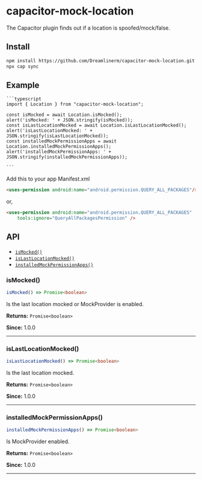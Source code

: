 # capacitor-mock-location

The Capacitor plugin finds out if a location is spoofed/mock/false.

## Install

```bash
npm install https://github.com/Dreamlinerm/capacitor-mock-location.git
npx cap sync
```
## Example
    
    ```typescript
    import { Location } from "capacitor-mock-location";

    const isMocked = await Location.isMocked();
    alert('isMocked: ' + JSON.stringify(isMocked));
    const isLastLocationMocked = await Location.isLastLocationMocked();
    alert('isLastLocationMocked: ' + JSON.stringify(isLastLocationMocked));
    const installedMockPermissionApps = await Location.installedMockPermissionApps();
    alert('installedMockPermissionApps: ' + JSON.stringify(installedMockPermissionApps));
    
    ```

Add this to your app Manifest.xml
```html
<uses-permission android:name="android.permission.QUERY_ALL_PACKAGES"/>
```

or,
```html
<uses-permission android:name="android.permission.QUERY_ALL_PACKAGES"
    tools:ignore="QueryAllPackagesPermission" />
```
## API

<docgen-index>

* [`isMocked()`](#ismocked)
* [`isLastLocationMocked()`](#islastlocationmocked)
* [`installedMockPermissionApps()`](#installedmockpermissionapps)

</docgen-index>

<docgen-api>
<!--Update the source file JSDoc comments and rerun docgen to update the docs below-->

### isMocked()

```typescript
isMocked() => Promise<boolean>
```

Is the last location mocked or MockProvider is enabled.

**Returns:** <code>Promise&lt;boolean&gt;</code>

**Since:** 1.0.0

--------------------


### isLastLocationMocked()

```typescript
isLastLocationMocked() => Promise<boolean>
```

Is the last location mocked.

**Returns:** <code>Promise&lt;boolean&gt;</code>

**Since:** 1.0.0

--------------------


### installedMockPermissionApps()

```typescript
installedMockPermissionApps() => Promise<boolean>
```

Is MockProvider enabled.

**Returns:** <code>Promise&lt;boolean&gt;</code>

**Since:** 1.0.0

--------------------

</docgen-api>
